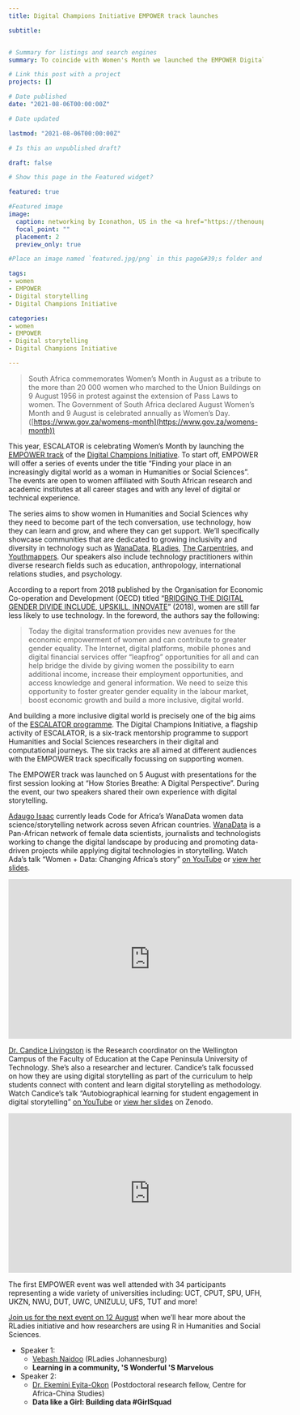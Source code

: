 ```yaml
---
title: Digital Champions Initiative EMPOWER track launches

subtitle:


# Summary for listings and search engines
summary: To coincide with Women's Month we launched the EMPOWER Digital Champions track this month.

# Link this post with a project
projects: []

# Date published
date: "2021-08-06T00:00:00Z"

# Date updated

lastmod: "2021-08-06T00:00:00Z"

# Is this an unpublished draft?

draft: false

# Show this page in the Featured widget?

featured: true

#Featured image
image:
  caption: networking by Iconathon, US in the <a href="https://thenounproject.com/Iconathon1/collection/redefining-women">Redefining Women Collection</a>
  focal_point: ""
  placement: 2
  preview_only: true

#Place an image named `featured.jpg/png` in this page&#39;s folder and customize its options here.

tags:
- women
- EMPOWER
- Digital storytelling
- Digital Champions Initiative

categories:
- women
- EMPOWER
- Digital storytelling
- Digital Champions Initiative

---
```



> South Africa commemorates Women’s Month in August as a tribute to the more than 20 000 women who marched to the Union Buildings on 9 August 1956 in protest against the extension of Pass Laws to women. The Government of South Africa declared August Women’s Month and 9 August is celebrated annually as Women’s Day. ([https://www.gov.za/womens-month](https://www.gov.za/womens-month))


This year, ESCALATOR is celebrating Women’s Month by launching the [EMPOWER track](https://escalator.sadilar.org/champions/empower) of the [Digital Champions Initiative](https://escalator.sadilar.org/champions/overview). To start off, EMPOWER will offer a series of events under the title “Finding your place in an increasingly digital world as a woman in Humanities or Social Sciences”. The events are open to women affiliated with South African research and academic institutes at all career stages and with any level of digital or technical experience. 

The series aims to show women in Humanities and Social Sciences why they need to become part of the tech conversation, use technology, how they can learn and grow, and where they can get support. We’ll specifically showcase communities that are dedicated to growing inclusivity and diversity in technology such as [WanaData](https://medium.com/wanadata-africa), [RLadies](https://rladies.org/), [The Carpentries](https://carpentries.org), and [Youthmappers](https://www.youthmappers.org/). Our speakers also include technology practitioners within diverse research fields such as education, anthropology, international relations studies, and psychology.

According to a report from 2018 published by the Organisation for Economic Co-operation and Development (OECD) titled “[BRIDGING THE DIGITAL GENDER DIVIDE INCLUDE, UPSKILL, INNOVATE](https://www.oecd.org/digital/bridging-the-digital-gender-divide.pdf)” (2018), women are still far less likely to use technology. In the foreword, the authors say the following:

> Today the digital transformation provides new avenues for the economic empowerment of women and can contribute to greater gender equality. The Internet, digital platforms, mobile phones and digital financial services offer “leapfrog” opportunities for all and can help bridge the divide by giving women the possibility to earn additional income, increase their employment opportunities, and access knowledge and general information. We need to seize this opportunity to foster greater gender equality in the labour market, boost economic growth and build a more inclusive, digital world.

And building a more inclusive digital world is precisely one of the big aims of the [ESCALATOR programme](https://escalator.sadilar.org). The Digital Champions Initiative, a flagship activity of ESCALATOR, is a six-track mentorship programme to support Humanities and Social Sciences researchers in their digital and computational journeys. The six tracks are all aimed at different audiences with the EMPOWER track specifically focussing on supporting women.

The EMPOWER track was launched on 5 August with presentations for the first session looking at “How Stories Breathe: A Digital Perspective”. During the event, our two speakers shared their own experience with digital storytelling. 

[Adaugo Isaac](https://www.linkedin.com/in/adaugoonyebuchi/) currently leads Code for Africa’s WanaData women data science/storytelling network across seven African countries. [WanaData](https://medium.com/wanadata-africa) is a Pan-African network of female data scientists, journalists and technologists working to change the digital landscape by producing and promoting data-driven projects while applying digital technologies in storytelling. Watch Ada’s talk “Women + Data: Changing Africa’s story” [on YouTube](https://www.youtube.com/watch?v=Zf2vcungb_E) or [view her slides](https://docs.google.com/presentation/d/e/2PACX-1vSTbKvkOLX8qzWvxTWYWBpuJ8SySybAQQ8KdAY5tuEmO9xn7HTBzzoKe4bjp7_vCNCchHX419x4DR8t/pub?start=false&loop=false&delayms=3000&slide=id.g9046600c8b_0_0).

<iframe width="560" height="315" src="https://www.youtube.com/embed/Zf2vcungb_E" title="YouTube video player" frameborder="0" allow="accelerometer; autoplay; clipboard-write; encrypted-media; gyroscope; picture-in-picture" allowfullscreen></iframe>

[Dr. Candice Livingston](https://sites.google.com/view/drcandicelivingston/home) is the Research coordinator on the Wellington Campus of the Faculty of Education at the Cape Peninsula University of Technology. She’s also a researcher and lecturer. Candice’s talk focussed on how they are using digital storytelling as part of the curriculum to help students connect with content and learn digital storytelling as methodology. Watch Candice’s talk “Autobiographical learning for student engagement in digital storytelling” [on YouTube](https://youtu.be/rakXAc4VF6E) or [view her slides](https://doi.org/10.5281/zenodo.5163072) on Zenodo.

<iframe width="560" height="315" src="https://www.youtube.com/embed/rakXAc4VF6E" title="YouTube video player" frameborder="0" allow="accelerometer; autoplay; clipboard-write; encrypted-media; gyroscope; picture-in-picture" allowfullscreen></iframe>
 
The first EMPOWER event was well attended with 34 participants representing a wide variety of universities including: UCT, CPUT, SPU, UFH, UKZN, NWU, DUT, UWC, UNIZULU, UFS, TUT and more!

[Join us for the next event on 12 August](https://www.google.com/url?q=https://www.eventbrite.com/e/finding-your-place-as-woman-in-an-increasingly-digital-world-tickets-164179915547&sa=D&source=editors&ust=1628166402715000&usg=AOvVaw0KAyBd2j3tqiYG1JnVqBDz) when we’ll hear more about the RLadies initiative and how researchers are using R in Humanities and Social Sciences.
- Speaker 1: 
  - [Vebash Naidoo](https://education.rstudio.com/trainers/people/naidoo+vebashini/) (RLadies Johannesburg) 
  - __Learning in a community, 'S Wonderful 'S Marvelous__
- Speaker 2:
  - [Dr. Ekemini Eyita-Okon](https://www.linkedin.com/in/ekemini-eyita-okon-10b77a76/) (Postdoctoral research fellow, Centre for Africa-China Studies)
  - __Data like a Girl: Building data #GirlSquad__
